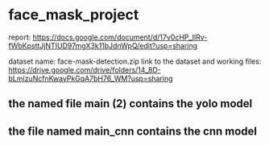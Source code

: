 # face_mask_project

report: https://docs.google.com/document/d/17v0cHP_IlRv-fWbKpsttJjNTIUD97mgX3k11bJdnWpQ/edit?usp=sharing

dataset name: face-mask-detection.zip
link to the dataset and working files: https://drive.google.com/drive/folders/14_8D-bLmizuNcfnKwayPkGqA7bH76_WM?usp=sharing

## the named file main (2) contains the yolo model
## the file named main_cnn contains the cnn model
